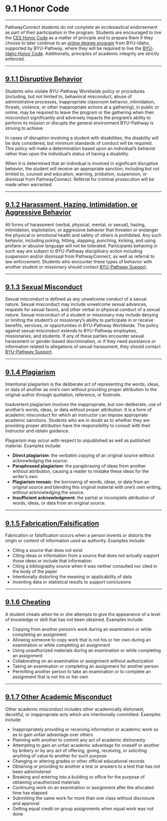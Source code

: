 
9\.1 Honor Code
===============




---






PathwayConnect students do not complete an ecclesiastical endorsement as part of their participation in the program. Students are encouraged to live the [CES Honor Code](https://www.lds.org/church-education/honor-code?lang=eng) as a matter of principle and to prepare them if they choose to later continue to an [online degree program](https://www.byupathway.org/degrees) from BYU\-Idaho, supported by BYU\-Pathway, where they will be required to live the [BYU\-Idaho Honor Code](http://www.byui.edu/student-honor-office/ces-honor-code). Additionally, principles of academic integrity are strictly enforced.








---




[9\.1\.1 Disruptive Behavior](#9-1-1-disruptive-behavior)
---------------------------------------------------------




Students who violate BYU\-Pathway Worldwide policy or procedures (including, but not limited to, behavioral misconduct, abuse of administrative processes, inappropriate classroom behavior, intimidation, threats, violence, or other inappropriate actions at a gathering), in public or online, may be required to leave the program or the gathering when their misconduct significantly and adversely impacts the program’s ability to perform its mission or disrupts the general environment BYU\-Pathway is striving to achieve.



In cases of disruption involving a student with disabilities, the disability will be duly considered, but minimum standards of conduct will be required. This policy will make a determination based upon an individual’s behavior rather than upon the individual’s status of having a disability.



When it is determined that an individual is involved in significant disruptive behavior, the student will receive an appropriate sanction, including but not limited to, counsel and education, warning, probation, suspension, or dismissal from PathwayConnect. Referral for criminal prosecution will be made when warranted.








---




[9\.1\.2 Harassment, Hazing, Intimidation, or Aggressive Behavior](#9-1-2-harassment-hazing-intimidation-or-aggressive-behavior)
--------------------------------------------------------------------------------------------------------------------------------




All forms of harassment (verbal, physical, mental, or sexual), hazing, intimidation, exploitation, or aggressive behavior that threaten or endanger the physical or emotional health and safety of others is prohibited. Any such behavior, including poking, hitting, slapping, punching, kicking, and using profane or abusive language will not be tolerated. Participants behaving in such way are subject to BYU\-Pathway disciplinary action including suspension and/or dismissal from PathwayConnect, as well as referral to law enforcement. Students who encounter these types of behavior with another student or missionary should contact [BYU\-Pathway Support](https://www.byupathway.org/help/contact-us).








---




[9\.1\.3 Sexual Misconduct](#9-1-3-sexual-misconduct)
-----------------------------------------------------




Sexual misconduct is defined as any unwelcome conduct of a sexual nature. Sexual misconduct may include unwelcome sexual advances, requests for sexual favors, and other verbal or physical conduct of a sexual nature. Sexual misconduct of a student or missionary may include denying or limiting the student’s or missionary’s ability to participate in or receive benefits, services, or opportunities in BYU\-Pathway Worldwide. The policy against sexual misconduct extends to BYU\-Pathway employees, missionaries, and students. If any of these parties encounter sexual harassment or gender\-based discrimination, or if they need assistance or information related to allegations of sexual harassment, they should contact [BYU\-Pathway Support](https://www.byupathway.org/help/contact-us).








---




[9\.1\.4 Plagiarism](#9-1-4-plagiarism)
---------------------------------------




Intentional plagiarism is the deliberate act of representing the words, ideas, or data of another as one’s own without providing proper attribution to the original author through quotation, reference, or footnote.



Inadvertent plagiarism involves the inappropriate, but non\-deliberate, use of another’s words, ideas, or data without proper attribution. It is a form of academic misconduct for which an instructor can impose appropriate academic sanctions. Students who are in doubt as to whether they are providing proper attribution have the responsibility to consult with their instructor and obtain guidance.



Plagiarism may occur with respect to unpublished as well as published material. Examples include:



* **Direct plagiarism**: the verbatim copying of an original source without acknowledging the source.
* **Paraphrased plagiarism**: the paraphrasing of ideas from another without attribution, causing a reader to mistake these ideas for the writer’s own.
* **Plagiarism mosaic**: the borrowing of words, ideas, or data from an original source and blending this original material with one’s own writing, without acknowledging the source.
* **Insufficient acknowledgment**: the partial or incomplete attribution of words, ideas, or data from an original source.







---




[9\.1\.5 Fabrication/Falsification](#9-1-5-fabrication-falsification)
---------------------------------------------------------------------




Fabrication or falsification occurs when a person invents or distorts the origin or content of information used as authority. Examples include:



* Citing a source that does not exist
* Citing ideas or information from a source that does not actually support those ideas or include that information
* Citing a bibliography source when it was neither consulted nor cited in the body of the paper
* Intentionally distorting the meaning or applicability of data
* Inventing data or statistical results to support conclusions







---




[9\.1\.6 Cheating](#9-1-6-cheating)
-----------------------------------




A student cheats when he or she attempts to give the appearance of a level of knowledge or skill that has not been obtained. Examples include:



* Copying from another person’s work during an examination or while completing an assignment
* Allowing someone to copy work that is not his or her own during an examination or while completing an assignment
* Using unauthorized materials during an examination or while completing an assignment
* Collaborating on an examination or assignment without authorization
* Taking an examination or completing an assignment for another person
* Permitting another person to take an examination or to complete an assignment that is not his or her own







---




[9\.1\.7 Other Academic Misconduct](#9-1-7-other-academic-misconduct)
---------------------------------------------------------------------




Other academic misconduct includes other academically dishonest, deceitful, or inappropriate acts which are intentionally committed. Examples include:



* Inappropriately providing or receiving information or academic work so as to gain unfair advantage over others
* Planning with another to commit any act of academic dishonesty
* Attempting to gain an unfair academic advantage for oneself or another by bribery or by any act of offering, giving, receiving, or soliciting anything of value to another for such purpose
* Changing or altering grades or other official educational records
* Obtaining or providing to another a test or answers to a test that has not been administered
* Breaking and entering into a building or office for the purpose of obtaining unauthorized materials
* Continuing work on an examination or assignment after the allocated time has elapsed
* Submitting the same work for more than one class without disclosure and approval
* Getting equal credit on group assignments when equal work was not done






